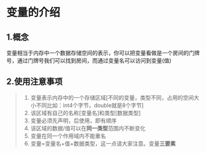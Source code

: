 # 变量的介绍

## 1.概念

变量相当于内存中一个数据存储空间的表示，你可以把变量看做是一个房间的门牌号，通过门牌号我们可以找到房间，而通过变量名可以访问到变量(值)

## 2.使用注意事项

> 1. 变量表示内存中的一个存储区域\[不同的变量，类型不同，占用的空间大小不同比如：int4个字节，double就是8个字节]
> 2. 该区域有自己的名称\[变量名]和类型\[数据类型]
> 3. 变量必须先声明，后使用，即有顺序
> 4. 该区域的数据/值可以在**同一类型**范围内不断变化
> 5. 变量在同一个作用域内不能重名
> 6. 变量=变量名+值+数据类型，这一点请大家注意。变量**三要素**

